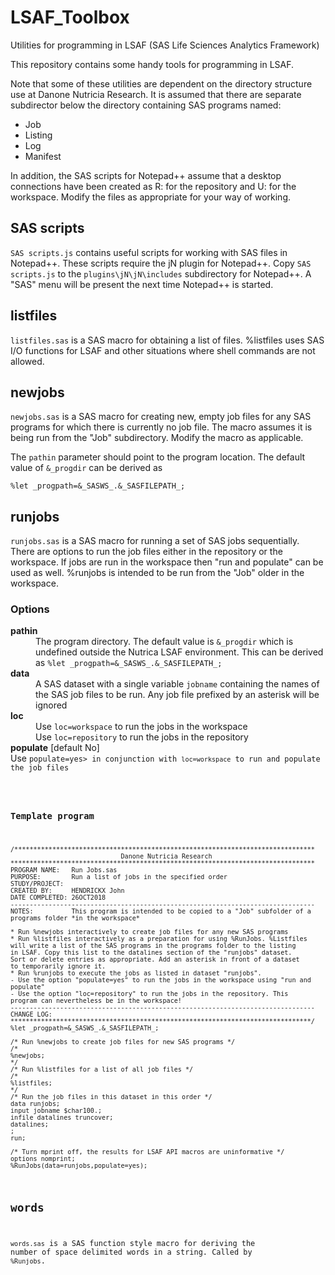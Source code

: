 # LSAF_Toolbox
Utilities for programming in LSAF (SAS Life Sciences Analytics Framework)

This repository contains some handy tools for programming in LSAF. 

Note that some of these utilities are dependent on the directory structure use at Danone Nutricia Research. It is assumed that there are separate subdirector below the directory containing SAS programs named:

* Job
* Listing
* Log
* Manifest

In addition, the SAS scripts for Notepad++ assume that a desktop connections have been created as R: for the repository and U: for the workspace. Modify the files as appropriate for your way of working.

## SAS scripts
`SAS scripts.js` contains useful scripts for working with SAS files in Notepad++. These scripts require the jN plugin for Notepad++. Copy `SAS scripts.js` to the `plugins\jN\jN\includes` subdirectory for Notepad++. A "SAS" menu will be present the next time Notepad++ is started.

## listfiles
`listfiles.sas` is a SAS macro for obtaining a list of files. %listfiles uses SAS I/O functions for LSAF and other situations where shell commands are not allowed.

## newjobs
`newjobs.sas` is a SAS macro for creating new, empty job files for any SAS programs for which there is currently no job file. The macro assumes it is being run from the "Job" subdirectory. Modify the macro as applicable.

The `pathin` parameter should point to the program location. The default value of `&_progdir` can be derived as

``` SAS
%let _progpath=&_SASWS_.&_SASFILEPATH_;
```

## runjobs
`runjobs.sas` is a SAS macro for running a set of SAS jobs sequentially. There are options to run the job files either in the repository or the workspace. If jobs are run in the workspace then "run and populate" can be used as well. %runjobs is intended to be run from the "Job" older in the workspace.

### Options
<dl>
  <dt><strong>pathin</strong></dt>
  <dd>The program directory. The default value is <code>&_progdir</code> which is undefined outside the Nutrica LSAF environment. This can be derived as <code>%let _progpath=&_SASWS_.&_SASFILEPATH_;</code> </dd>
  <dt><strong>data</strong></dt>
  <dd>A SAS dataset with a single variable <code>jobname</code> containing the names of the SAS job files to be run. Any job file prefixed by an asterisk will be ignored</dd>
  <dt><strong>loc</strong></dt>
    <dd>Use <code>loc=workspace</code> to run the jobs in the workspace
      <br>Use <code>loc=repository</code> to run the jobs in the repository
    </dd>
  <dt><strong>populate</strong> [default No]</dt>
  Use <code>populate=yes> in conjunction with <code>loc=workspace</code> to run and populate the job files
</dl>

### Template program
    
``` SAS
/*******************************************************************************
                             Danone Nutricia Research
********************************************************************************
PROGRAM NAME:   Run Jobs.sas
PURPOSE:        Run a list of jobs in the specified order
STUDY/PROJECT:  
CREATED BY:     HENDRICKX John
DATE COMPLETED: 26OCT2018
--------------------------------------------------------------------------------
NOTES:          This program is intended to be copied to a "Job" subfolder of a
programs folder *in the workspace*

* Run %newjobs interactively to create job files for any new SAS programs
* Run %listfiles interactively as a preparation for using %RunJobs. %Listfiles
will write a list of the SAS programs in the programs folder to the listing
in LSAF. Copy this list to the datalines section of the "runjobs" dataset.
Sort or delete entries as appropriate. Add an asterisk in front of a dataset
to temporarily ignore it.
* Run %runjobs to execute the jobs as listed in dataset "runjobs". 
- Use the option "populate=yes" to run the jobs in the workspace using "run and
populate"
- Use the option "loc=repository" to run the jobs in the repository. This 
program can nevertheless be in the workspace!
--------------------------------------------------------------------------------
CHANGE LOG:
*******************************************************************************/
%let _progpath=&_SASWS_.&_SASFILEPATH_;

/* Run %newjobs to create job files for new SAS programs */
/*
%newjobs;
*/
/* Run %listfiles for a list of all job files */
/*
%listfiles;
*/
/* Run the job files in this dataset in this order */
data runjobs;
input jobname $char100.;
infile datalines truncover;
datalines;
;
run;

/* Turn mprint off, the results for LSAF API macros are uninformative */
options nomprint;
%RunJobs(data=runjobs,populate=yes);
```
## words
`words.sas` is a SAS function style macro  for deriving the number of space delimited words in a string. Called by `%Runjobs`.
